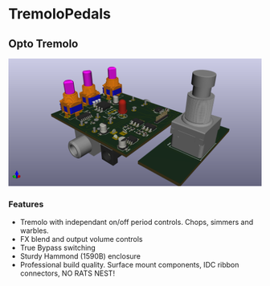 # TremoloPedals

## Opto Tremolo

![](https://github.com/cracked-machine/TremoloPedals/blob/master/555PWMTremolo/docs/3D1.png)

### Features

- Tremolo with independant on/off period controls. Chops, simmers and warbles.
- FX blend and output volume controls
- True Bypass switching
- Sturdy Hammond (1590B) enclosure
- Professional build quality. Surface mount components, IDC ribbon connectors, NO RATS NEST!
